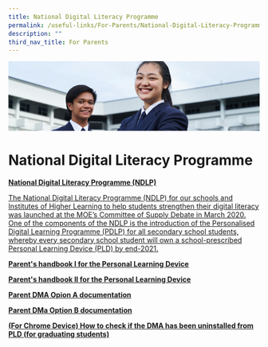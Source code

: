 ```yaml
---
title: National Digital Literacy Programme
permalink: /useful-links/For-Parents/National-Digital-Literacy-Programme/
description: ""
third_nav_title: For Parents
---
```

![](/images/Useful%20Links.jpg)

National Digital Literacy Programme
===================================

<u><b>National Digital Literacy Programme (NDLP)</b>

The National Digital Literacy Programme (NDLP) for our schools and Institutes of Higher Learning to help students strengthen their digital literacy was launched at the MOE’s Committee of Supply Debate in March 2020. One of the components of the NDLP is the introduction of the Personalised Digital Learning Programme (PDLP) for all secondary school students, whereby every secondary school student will own a school-prescribed Personal Learning Device (PLD) by end-2021.

[**Parent's handbook I for the Personal Learning Device**](https://yuyingsec.moe.edu.sg/useful-links/for-parents/goog_865377985)

[**Parent's handbook II for the Personal Learning Device**](https://yuyingsec.moe.edu.sg/useful-links/for-parents/goog_865377985)

[**Parent DMA Opion A documentation**](https://yuyingsec.moe.edu.sg/useful-links/for-parents/goog_865377985)

[**Parent DMa Option B documentation**](https://yuyingsec.moe.edu.sg/useful-links/for-parents/goog_865377985)

[**(For Chrome Device) How to check if the DMA has been uninstalled from PLD (for graduating students)**](/files/For%20Chrome%20Device%20How%20to%20Check%20if%20the%20DMA%20has%20been%20Uninstalled%20from%20the%20PLD.pdf)